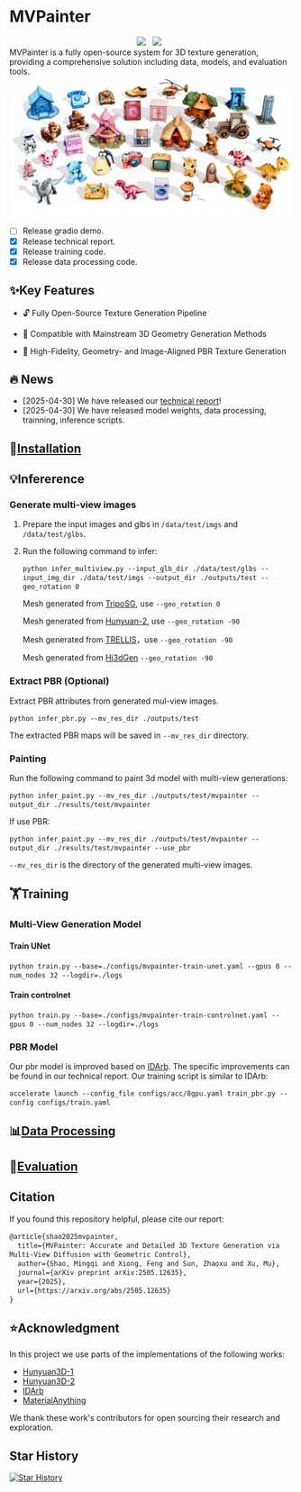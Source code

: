 # MVPainter
<div align="center">
 <a href='https://huggingface.co/shaomq/MVPainter'><img src='https://img.shields.io/badge/%F0%9F%A4%97%20Hugging%20Face-Model-blue'></a> &nbsp;
 <a href='https://arxiv.org/pdf/2505.12635'><img src='https://img.shields.io/badge/arXiv-Coming Soon-b31b1b.svg'></a> &nbsp;

</div>
MVPainter is a fully open-source system for 3D texture generation, providing a comprehensive solution including data, models, and evaluation tools.

<img src="./assets/teaser.png" alt="Pipeline" width="800"/>


- [ ] Release gradio demo.
- [x] Release technical report.
- [x] Release training code.
- [x] Release data processing code.

## ✨Key Features
* 🔓 Fully Open-Source Texture Generation Pipeline

* 🧩 Compatible with Mainstream 3D Geometry Generation Methods

* 🎨 High-Fidelity, Geometry- and Image-Aligned PBR Texture Generation


## 🔥 News
* [2025-04-30] We have released our [technical report](https://huggingface.co/shaomq/MVPainter)!
* [2025-04-30] We have released model weights, data processing, trainning, inference scripts.

## 🔧[Installation](./MVPainter/INSTALL.md)

## 💡Infererence
### Generate multi-view images

1. Prepare the input images and glbs in `/data/test/imgs` and `/data/test/glbs`.

2. Run the following command to infer:
    ```
    python infer_multiview.py --input_glb_dir ./data/test/glbs --input_img_dir ./data/test/imgs --output_dir ./outputs/test --geo_rotation 0
    ```




    Mesh generated from [TripoSG](https://github.com/VAST-AI-Research/TripoSG), use `--geo_rotation 0`

    Mesh generated from [Hunyuan-2](https://github.com/Tencent/Hunyuan3D-2), use `--geo_rotation -90`

    Mesh generated from [TRELLIS](https://github.com/microsoft/TRELLIS)，use  `--geo_rotation -90`

    Mesh generated from [Hi3dGen](https://github.com/Stable-X/Hi3DGen)  `--geo_rotation -90`


### Extract PBR (Optional)
Extract PBR attributes from generated mul-view images.

```
python infer_pbr.py --mv_res_dir ./outputs/test
```

The extracted PBR maps will be saved in `--mv_res_dir` directory.



### Painting

Run the following command to paint 3d model with multi-view generations:

```
python infer_paint.py --mv_res_dir ./outputs/test/mvpainter --output_dir ./results/test/mvpainter
```
If use PBR:
```
python infer_paint.py --mv_res_dir ./outputs/test/mvpainter --output_dir ./results/test/mvpainter --use_pbr
```

`--mv_res_dir` is the directory of the generated multi-view images.



## 🏋️Training
### Multi-View Generation Model
#### Train UNet
```
python train.py --base=./configs/mvpainter-train-unet.yaml --gpus 0 --num_nodes 32 --logdir=./logs
```

#### Train controlnet
```
python train.py --base=./configs/mvpainter-train-controlnet.yaml --gpus 0 --num_nodes 32 --logdir=./logs
```

### PBR Model
Our pbr model is improved based on [IDArb](https://github.com/Lizb6626/IDArb). The specific improvements can be found in our technical report. Our training script is similar to IDArb:

```
accelerate launch --config_file configs/acc/8gpu.yaml train_pbr.py --config configs/train.yaml

```
## 📊[Data Processing](./data_process/README.md)

## 📝[Evaluation](./MVPainter/evaluation/README.md)


## Citation
If you found this repository helpful, please cite our report:

```
@article{shao2025mvpainter,
  title={MVPainter: Accurate and Detailed 3D Texture Generation via Multi-View Diffusion with Geometric Control},
  author={Shao, Mingqi and Xiong, Feng and Sun, Zhaoxu and Xu, Mu},
  journal={arXiv preprint arXiv:2505.12635},
  year={2025},
  url={https://arxiv.org/abs/2505.12635}
}
```
## ⭐️Acknowledgment

In this project we use parts of the implementations of the following works:
- [Hunyuan3D-1](https://github.com/Tencent/Hunyuan3D-1)
- [Hunyuan3D-2](https://github.com/Tencent/Hunyuan3D-2)
- [IDArb](https://github.com/Lizb6626/IDArb)
- [MaterialAnything](https://github.com/3DTopia/MaterialAnything)


We thank these work's contributors for open sourcing their research and exploration.

## Star History

[![Star History](https://api.star-history.com/svg?repos=amap-cvlab/MV-Painter&type=Date)](https://www.star-history.com/#amap-cvlab/MV-Painter&Date)
